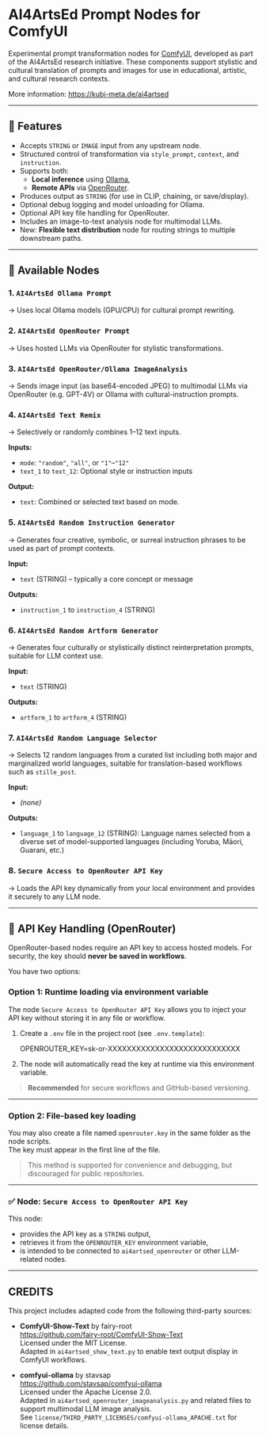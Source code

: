 
# AI4ArtsEd Prompt Nodes for ComfyUI

Experimental prompt transformation nodes for [ComfyUI](https://github.com/comfyanonymous/ComfyUI), developed as part of the AI4ArtsEd research initiative. These components support stylistic and cultural translation of prompts and images for use in educational, artistic, and cultural research contexts.

More information: https://kubi-meta.de/ai4artsed

---

## 🔧 Features

- Accepts `STRING` or `IMAGE` input from any upstream node.
- Structured control of transformation via `style_prompt`, `context`, and `instruction`.
- Supports both:
  - **Local inference** using [Ollama](https://ollama.com/),
  - **Remote APIs** via [OpenRouter](https://openrouter.ai/).
- Produces output as `STRING` (for use in CLIP, chaining, or save/display).
- Optional debug logging and model unloading for Ollama.
- Optional API key file handling for OpenRouter.
- Includes an image-to-text analysis node for multimodal LLMs.
- New: **Flexible text distribution** node for routing strings to multiple downstream paths.

---

## 🧹 Available Nodes

### 1. `AI4ArtsEd Ollama Prompt`
→ Uses local Ollama models (GPU/CPU) for cultural prompt rewriting.

### 2. `AI4ArtsEd OpenRouter Prompt`
→ Uses hosted LLMs via OpenRouter for stylistic transformations.

### 3. `AI4ArtsEd OpenRouter/Ollama ImageAnalysis`
→ Sends image input (as base64-encoded JPEG) to multimodal LLMs via OpenRouter (e.g. GPT-4V) or Ollama with cultural-instruction prompts.

### 4. `AI4ArtsEd Text Remix`
→ Selectively or randomly combines 1–12 text inputs.

**Inputs:**
- `mode`: `"random"`, `"all"`, or `"1"`–`"12"`
- `text_1` to `text_12`: Optional style or instruction inputs

**Output:**
- `text`: Combined or selected text based on mode.

### 5. `AI4ArtsEd Random Instruction Generator`
→ Generates four creative, symbolic, or surreal instruction phrases to be used as part of prompt contexts.

**Input:**
- `text` (STRING) – typically a core concept or message

**Outputs:**
- `instruction_1` to `instruction_4` (STRING)

### 6. `AI4ArtsEd Random Artform Generator`
→ Generates four culturally or stylistically distinct reinterpretation prompts, suitable for LLM context use.

**Input:**
- `text` (STRING)

**Outputs:**
- `artform_1` to `artform_4` (STRING)

### 7. `AI4ArtsEd Random Language Selector`
→ Selects 12 random languages from a curated list including both major and marginalized world languages, suitable for translation-based workflows such as `stille_post`.

**Input:**
- *(none)*

**Outputs:**
- `language_1` to `language_12` (STRING): Language names selected from a diverse set of model-supported languages (including Yoruba, Māori, Guarani, etc.)

### 8. `Secure Access to OpenRouter API Key`
→ Loads the API key dynamically from your local environment and provides it securely to any LLM node.

---

## 🔐 API Key Handling (OpenRouter)

OpenRouter-based nodes require an API key to access hosted models. For security, the key should **never be saved in workflows**.

You have two options:

### Option 1: Runtime loading via environment variable

The node `Secure Access to OpenRouter API Key` allows you to inject your API key without storing it in any file or workflow.

1. Create a `.env` file in the project root (see `.env.template`):

   OPENROUTER_KEY=sk-or-XXXXXXXXXXXXXXXXXXXXXXXXXXXX

2. The node will automatically read the key at runtime via this environment variable.

> **Recommended** for secure workflows and GitHub-based versioning.

---

### Option 2: File-based key loading

You may also create a file named `openrouter.key` in the same folder as the node scripts.  
The key must appear in the first line of the file.

> This method is supported for convenience and debugging, but discouraged for public repositories.

---

### ✅ Node: `Secure Access to OpenRouter API Key`

This node:
- provides the API key as a `STRING` output,
- retrieves it from the `OPENROUTER_KEY` environment variable,
- is intended to be connected to `ai4artsed_openrouter` or other LLM-related nodes.


---

## CREDITS

This project includes adapted code from the following third-party sources:

- **ComfyUI-Show-Text** by fairy-root  
  https://github.com/fairy-root/ComfyUI-Show-Text  
  Licensed under the MIT License.  
  Adapted in `ai4artsed_show_text.py` to enable text output display in ComfyUI workflows.

- **comfyui-ollama** by stavsap  
  https://github.com/stavsap/comfyui-ollama  
  Licensed under the Apache License 2.0.  
  Adapted in `ai4artsed_openrouter_imageanalysis.py` and related files to support multimodal LLM image analysis.  
  See `license/THIRD_PARTY_LICENSES/comfyui-ollama_APACHE.txt` for license details.
